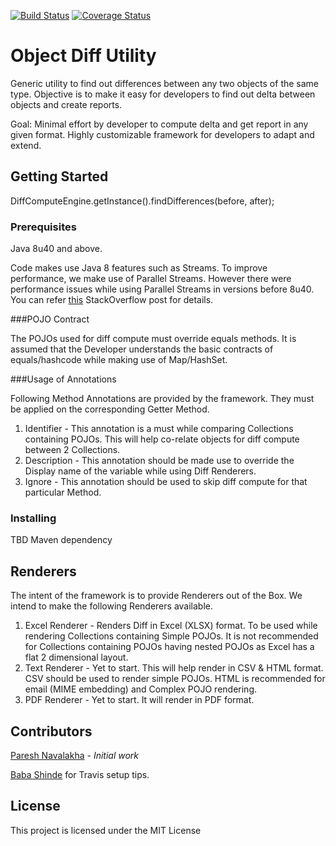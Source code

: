 [![Build Status](https://api.travis-ci.org/PareshNavalakha/object-diff.svg?branch=master)](https://travis-ci.org/PareshNavalakha/object-diff)
[![Coverage Status](https://coveralls.io/repos/github/PareshNavalakha/ObjectDiffUtil/badge.svg?branch=master)](https://coveralls.io/github/PareshNavalakha/ObjectDiffUtil?branch=master)

# Object Diff Utility

Generic utility to find out differences between any two objects of the same type. 
Objective is to make it easy for developers to find out delta between objects and create reports.

Goal: 
Minimal effort by developer to compute delta and get report in any given format.
Highly customizable framework for developers to adapt and extend.

## Getting Started

DiffComputeEngine.getInstance().findDifferences(before, after);

### Prerequisites

Java 8u40 and above.

Code makes use Java 8 features such as Streams. To improve performance, we make use of Parallel Streams. However there were performance issues while using Parallel Streams in versions before 8u40. You can refer [this](https://stackoverflow.com/questions/23489993/nested-java-8-parallel-foreach-loop-perform-poor-is-this-behavior-expected) StackOverflow post for details.

###POJO Contract

The POJOs used for diff compute must override equals methods. It is assumed that the Developer understands the basic contracts of equals/hashcode while making use of Map/HashSet.

###Usage of Annotations

Following Method Annotations are provided by the framework. They must be applied on the corresponding Getter Method.

1. Identifier - This annotation is a must while comparing Collections containing POJOs. This will help co-relate objects for diff compute between 2 Collections.
2. Description - This annotation should be made use to override the Display name of the variable while using Diff Renderers.
3. Ignore - This annotation should be used to skip diff compute for that particular Method.

### Installing

TBD Maven dependency 

## Renderers
The intent of the framework is to provide Renderers out of the Box. We intend to make the following Renderers available.

1. Excel Renderer - Renders Diff in Excel (XLSX) format. To be used while rendering Collections containing Simple POJOs. It is not recommended for Collections containing POJOs having nested POJOs as Excel has a flat 2 dimensional layout.
2. Text Renderer - Yet to start. This will help render in CSV & HTML format. CSV should be used to render simple POJOs. HTML is recommended for email (MIME embedding) and Complex POJO rendering.
3. PDF Renderer - Yet to start. It will render in PDF format.

## Contributors

[Paresh Navalakha](https://github.com/PareshNavalakha) - *Initial work*

[Baba Shinde](https://github.com/baba-shinde) for Travis setup tips.

## License

This project is licensed under the MIT License
